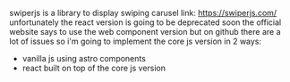 swiperjs is a library to display swiping carusel
link: https://swiperjs.com/
unfortunately the react version is going to be deprecated soon
the official website says to use the web component version but on github there are a lot of issues
so i'm going to implement the core js version in 2 ways:
- vanilla js using astro components
- react built on top of the core js version